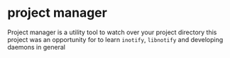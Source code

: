 # project manager

Project manager is a utility tool to watch over your project directory this
project was an opportunity for to learn `inotify`, `libnotify` and developing
daemons in general
